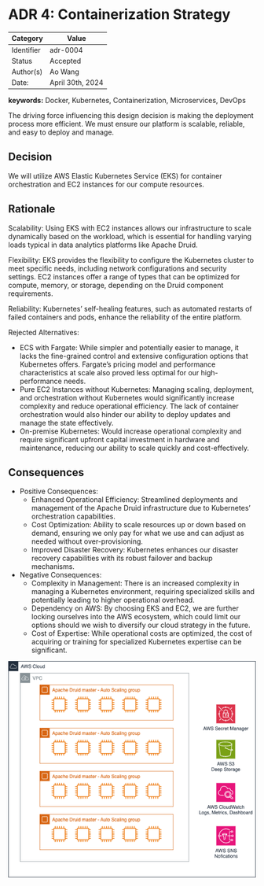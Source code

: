 # ADR 4: Containerization Strategy

| Category   | Value            |
| ---------- | ---------------- |
| Identifier | adr-0004         |
| Status     | Accepted         |
| Author(s)  | Ao Wang          |
| Date:      | April 30th, 2024 |

**keywords:** Docker, Kubernetes, Containerization, Microservices, DevOps

The driving force influencing this design decision is making the deployment process more efficient. We must ensure our platform is scalable, reliable, and easy to deploy and manage.

## Decision

We will utilize AWS Elastic Kubernetes Service (EKS) for container orchestration and EC2 instances for our compute resources.

## Rationale

Scalability: Using EKS with EC2 instances allows our infrastructure to scale dynamically based on the workload, which is essential for handling varying loads typical in data analytics platforms like Apache Druid.

Flexibility: EKS provides the flexibility to configure the Kubernetes cluster to meet specific needs, including network configurations and security settings. EC2 instances offer a range of types that can be optimized for compute, memory, or storage, depending on the Druid component requirements.

Reliability: Kubernetes’ self-healing features, such as automated restarts of failed containers and pods, enhance the reliability of the entire platform.

Rejected Alternatives:

- ECS with Fargate: While simpler and potentially easier to manage, it lacks the fine-grained control and extensive configuration options that Kubernetes offers. Fargate’s pricing model and performance characteristics at scale also proved less optimal for our high-performance needs.
- Pure EC2 Instances without Kubernetes: Managing scaling, deployment, and orchestration without Kubernetes would significantly increase complexity and reduce operational efficiency. The lack of container orchestration would also hinder our ability to deploy updates and manage the state effectively.
- On-premise Kubernetes: Would increase operational complexity and require significant upfront capital investment in hardware and maintenance, reducing our ability to scale quickly and cost-effectively.

## Consequences

- Positive Consequences:
  - Enhanced Operational Efficiency: Streamlined deployments and management of the Apache Druid infrastructure due to Kubernetes’ orchestration capabilities.
  - Cost Optimization: Ability to scale resources up or down based on demand, ensuring we only pay for what we use and can adjust as needed without over-provisioning.
  - Improved Disaster Recovery: Kubernetes enhances our disaster recovery capabilities with its robust failover and backup mechanisms.
- Negative Consequences:
  - Complexity in Management: There is an increased complexity in managing a Kubernetes environment, requiring specialized skills and potentially leading to higher operational overhead.
  - Dependency on AWS: By choosing EKS and EC2, we are further locking ourselves into the AWS ecosystem, which could limit our options should we wish to diversify our cloud strategy in the future.
  - Cost of Expertise: While operational costs are optimized, the cost of acquiring or training for specialized Kubernetes expertise can be significant.

![alt text](../img/ADR4.drawio.png)